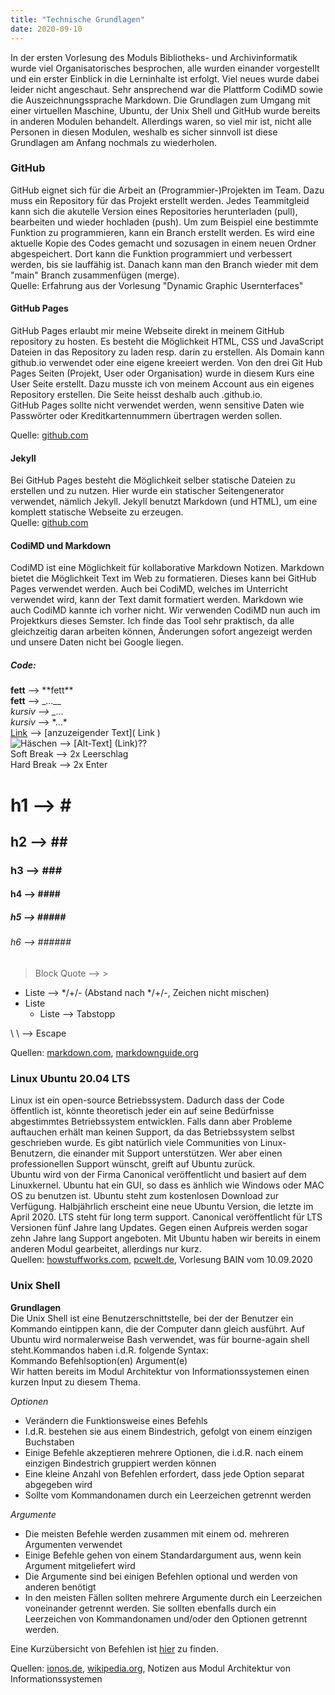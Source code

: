 ```yaml
---
title: "Technische Grundlagen"
date: 2020-09-10
---
```


In der ersten Vorlesung des Moduls Bibliotheks- und Archivinformatik wurde viel Organisatorisches besprochen, alle wurden einander vorgestellt und ein erster Einblick in die Lerninhalte ist erfolgt. Viel neues wurde dabei leider nicht angeschaut. Sehr ansprechend war die Plattform CodiMD sowie die Auszeichnungssprache Markdown. Die Grundlagen zum Umgang mit einer virtuellen Maschine, Ubuntu, der Unix Shell und GitHub wurde bereits in anderen Modulen behandelt. Allerdings waren, so viel mir ist, nicht alle Personen in diesen Modulen, weshalb es sicher sinnvoll ist diese Grundlagen am Anfang nochmals zu wiederholen. 

### GitHub
GitHub eignet sich für die Arbeit an (Programmier-)Projekten im Team. Dazu muss ein Repository für das Projekt erstellt werden. Jedes Teammitgleid kann sich die akutelle Version eines Repositories herunterladen (pull), bearbeiten und wieder hochladen (push). Um zum Beispiel eine bestimmte Funktion zu programmieren, kann ein Branch erstellt werden. Es wird eine aktuelle Kopie des Codes gemacht und sozusagen in einem neuen Ordner abgespeichert. Dort kann die Funktion programmiert und verbessert werden, bis sie lauffähig ist. Danach kann man den Branch wieder mit dem "main" Branch zusammenfügen (merge).  
Quelle: Erfahrung aus der Vorlesung "Dynamic Graphic Usernterfaces"

#### GitHub Pages 
GitHub Pages erlaubt mir meine Webseite direkt in meinem GitHub repository zu hosten. Es besteht die Möglichkeit HTML, CSS und JavaScript Dateien in das Repository zu laden resp. darin zu erstellen. Als Domain kann github.io verwendet oder eine eigene kreeiert werden. Von den drei Git Hub Pages Seiten (Projekt, User oder Organisation) wurde in diesem Kurs eine User Seite erstellt. Dazu musste ich von meinem Account aus ein eigenes Repository erstellen. Die Seite heisst deshalb auch <myusername>.github.io.  
GitHub Pages sollte nicht verwendet werden, wenn sensitive Daten wie Passwörter oder Kreditkartennummern übertragen werden sollen.
 
 Quelle: [github.com]( https://docs.github.com/en/github/working-with-github-pages/about-github-pages)


#### Jekyll
Bei GitHub Pages besteht die Möglichkeit selber statische Dateien zu erstellen und zu nutzen. Hier wurde ein statischer Seitengenerator verwendet, nämlich Jekyll.
Jekyll benutzt Markdown (und HTML), um eine komplett statische Webseite zu erzeugen.  
Quelle: [github.com](https://docs.github.com/en/github/working-with-github-pages/about-github-pages-and-jekyll)

#### CodiMD und Markdown
CodiMD ist eine Möglichkeit für kollaborative Markdown Notizen. Markdown bietet die Möglichkeit Text im Web zu formatieren. Dieses kann bei GitHub Pages verwendet werden. Auch bei CodiMD, welches im Unterricht verwendet wird, kann der Text damit formatiert werden. Markdown wie auch CodiMD kannte ich vorher nicht.  Wir verwenden CodiMD nun auch im Projektkurs dieses Semster. Ich finde das Tool sehr praktisch, da alle gleichzeitig daran arbeiten können, Änderungen sofort angezeigt werden und unsere Daten nicht bei Google liegen.  

##### *Code:*


**fett** --> \*\*fett**  
__fett__ --> \__...__   
_kursiv_ --> \_..._  
*kursiv* --> \*...*  
[Link]() --> \[anzuzeigender Text]( Link )  
![Häschen](https://www.pinterest.ch/pin/760263980817606482/) --> \[Alt-Text] (Link)??  
Soft Break --> 2x Leerschlag  
Hard Break --> 2x Enter  
# h1 --> \#  
## h2 --> \##  
### h3 --> \###  
#### h4 --> \####  
##### h5 --> \#####    
###### h6 --> \######    
> Block Quote --> \>  

* Liste --> */+/- (Abstand nach */+/-, Zeichen nicht mischen) 
* Liste
  * Liste --> Tabstopp  
  
\ \ --> Escape  

Quellen: [markdown.com](https://www.markdowntutorial.com/), [markdownguide.org](https://www.markdownguide.org/basic-syntax/)

### Linux Ubuntu 20.04 LTS
Linux ist ein open-source Betriebssystem. Dadurch dass der Code öffentlich ist, könnte  theoretisch jeder ein auf seine Bedürfnisse abgestimmtes Betriebssystem entwicklen. Falls dann aber Probleme auftauchen erhält man keinen Support, da das Betriebssystem selbst geschrieben wurde. Es gibt natürlich viele Communities von Linux-Benutzern, die einander mit Support unterstützen. Wer aber einen professionellen Support wünscht, greift auf Ubuntu zurück.  
Ubuntu wird von der Firma Canonical veröffentlicht und basiert auf dem Linuxkernel. Ubuntu hat  ein GUI, so dass es änhlich wie Windows oder MAC OS zu benutzen ist. Ubuntu steht zum kostenlosen Download zur Verfügung. Halbjährlich erscheint eine neue Ubuntu Version, die letzte im April 2020. LTS steht für long term support. Canonical veröffentlicht für LTS Versionen fünf Jahre lang Updates. Gegen einen Aufpreis werden sogar zehn Jahre lang Support angeboten.
Mit Ubuntu haben wir bereits in einem anderen Modul gearbeitet, allerdings nur kurz.  
Quellen: [howstuffworks.com](https://computer.howstuffworks.com/ubuntu.htm), [pcwelt.de](https://www.pcwelt.de/news/Ubuntu-20.04-LTS-Focal-Fossa-Neuerungen-Release-Download-10714971.html), Vorlesung BAIN vom 10.09.2020

### Unix Shell
**Grundlagen**  
Die Unix Shell ist eine Benutzerschnittstelle, bei der der Benutzer ein Kommando eintippen kann, die der Computer dann gleich ausführt. Auf Ubuntu wird normalerweise Bash verwendet, was für bourne-again shell steht.Kommandos haben i.d.R. folgende Syntax:  
Kommando Befehlsoption(en) Argument(e)  
Wir hatten bereits im Modul Architektur von Informationssystemen einen kurzen Input zu diesem Thema. 

*Optionen*  
* Verändern die Funktionsweise eines Befehls
* I.d.R. bestehen sie aus einem Bindestrich, gefolgt von einem einzigen Buchstaben
* Einige Befehle akzeptieren mehrere Optionen, die i.d.R. nach einem einzigen Bindestrich gruppiert werden können
* Eine kleine Anzahl von Befehlen erfordert, dass jede Option separat abgegeben wird
* Sollte vom Kommandonamen durch ein Leerzeichen getrennt werden

*Argumente* 
* Die meisten Befehle werden zusammen mit einem od. mehreren Argumenten verwendet
* Einige Befehle gehen von einem Standardargument aus, wenn kein Argument mitgeliefert wird
* Die Argumente sind bei einigen Befehlen optional und werden von anderen benötigt
* In den meisten Fällen sollten mehrere Argumente durch ein Leerzeichen voneinander getrennt werden. Sie sollten ebenfalls durch ein Leerzeichen von Kommandonamen und/oder den Optionen getrennt werden.

Eine Kurzübersicht von Befehlen ist [hier](https://321tux.janekbettinger.de/wp-content/uploads/2010/03/shell-uebersicht.pdf) zu finden.

Quellen: [ionos.de](https://www.ionos.de/digitalguide/server/konfiguration/linux-befehle-terminal-kommandos-im-ueberblick/), [wikipedia.org](https://de.wikipedia.org/wiki/Bash_(Shell)), Notizen aus Modul Architektur von Informationssystemen
